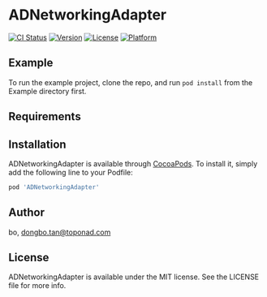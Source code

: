 # ADNetworkingAdapter

[![CI Status](https://img.shields.io/travis/bo/ADNetworkingAdapter.svg?style=flat)](https://travis-ci.org/bo/ADNetworkingAdapter)
[![Version](https://img.shields.io/cocoapods/v/ADNetworkingAdapter.svg?style=flat)](https://cocoapods.org/pods/ADNetworkingAdapter)
[![License](https://img.shields.io/cocoapods/l/ADNetworkingAdapter.svg?style=flat)](https://cocoapods.org/pods/ADNetworkingAdapter)
[![Platform](https://img.shields.io/cocoapods/p/ADNetworkingAdapter.svg?style=flat)](https://cocoapods.org/pods/ADNetworkingAdapter)

## Example

To run the example project, clone the repo, and run `pod install` from the Example directory first.

## Requirements

## Installation

ADNetworkingAdapter is available through [CocoaPods](https://cocoapods.org). To install
it, simply add the following line to your Podfile:

```ruby
pod 'ADNetworkingAdapter'
```

## Author

bo, dongbo.tan@toponad.com

## License

ADNetworkingAdapter is available under the MIT license. See the LICENSE file for more info.
